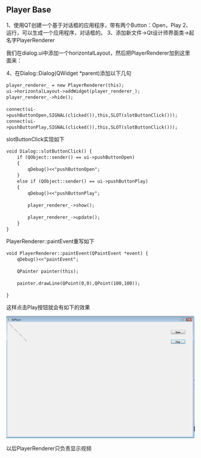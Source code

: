 ﻿## Player Base

1、使用QT创建一个基于对话框的应用程序，带有两个Button：Open，Play
2、运行，可以生成一个应用程序，对话框的。
3、添加新文件->Qt设计师界面类->起名字PlayerRenderer

我们在dialog.ui中添加一个horizontalLayout，然后把PlayerRenderer加到这里面来：

4、在Dialog::Dialog(QWidget *parent)添加以下几句

```
player_renderer_ = new PlayerRenderer(this);
ui->horizontalLayout->addWidget(player_renderer_);
player_renderer_->hide();

connect(ui->pushButtonOpen,SIGNAL(clicked()),this,SLOT(slotButtonClick()));
connect(ui->pushButtonPlay,SIGNAL(clicked()),this,SLOT(slotButtonClick()));
```
slotButtonClick实现如下
```
void Dialog::slotButtonClick() {
    if (QObject::sender() == ui->pushButtonOpen)
    {
        qDebug()<<"pushButtonOpen";
    }
    else if (QObject::sender() == ui->pushButtonPlay)
    {
        qDebug()<<"pushButtonPlay";

        player_renderer_->show();

        player_renderer_->update();
    }
}
```

PlayerRenderer::paintEvent重写如下
```
void PlayerRenderer::paintEvent(QPaintEvent *event) {
    qDebug()<<"paintEvent";

    QPainter painter(this);

    painter.drawLine(QPoint(0,0),QPoint(100,100));

}
```

这样点击Play按钮就会有如下的效果

![PlayerRenderer](image/PlayerBase1.png  "PlayerRenderer")

以后PlayerRenderer只负责显示视频
